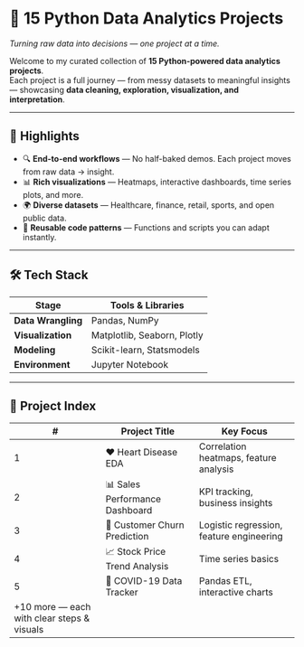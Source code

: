 # 🚀 15 Python Data Analytics Projects  
*Turning raw data into decisions — one project at a time.*  

Welcome to my curated collection of **15 Python-powered data analytics projects**.  
Each project is a full journey — from messy datasets to meaningful insights — showcasing **data cleaning, exploration, visualization, and interpretation**.  

---

## 🌟 Highlights  
- 🔍 **End-to-end workflows** — No half-baked demos. Each project moves from raw data → insight.  
- 📊 **Rich visualizations** — Heatmaps, interactive dashboards, time series plots, and more.  
- 🌍 **Diverse datasets** — Healthcare, finance, retail, sports, and open public data.  
- 🧩 **Reusable code patterns** — Functions and scripts you can adapt instantly.  

---

## 🛠 Tech Stack  

| Stage              | Tools & Libraries           |
|--------------------|-----------------------------|
| **Data Wrangling** | Pandas, NumPy               |
| **Visualization**  | Matplotlib, Seaborn, Plotly |
| **Modeling**       | Scikit-learn, Statsmodels   |
| **Environment**    | Jupyter Notebook            |

---

## 📂 Project Index  

| #  | Project Title                      | Key Focus               
|----|------------------------------------|------------------------------------------
| 1  | ❤️ Heart Disease EDA               | Correlation heatmaps, feature analysis   
| 2  | 📊 Sales Performance Dashboard     | KPI tracking, business insights 
| 3  | 🔮 Customer Churn Prediction       | Logistic regression, feature engineering 
| 4  | 📈 Stock Price Trend Analysis      | Time series basics 
| 5  | 🦠 COVID-19 Data Tracker           | Pandas ETL, interactive charts          
+10 more — each with clear steps & visuals |                                 
